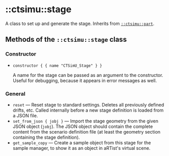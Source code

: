 # ::ctsimu::stage
A class to set up and generate the stage. Inherits from [`::ctsimu::part`](part.md).

## Methods of the `::ctsimu::stage` class

### Constructor

* `constructor { { name "CTSimU_Stage" } }`

	A name for the stage can be passed as an argument to the constructor. Useful for debugging, because it appears in error messages as well.

### General

* `reset` — Reset stage to standard settings. Deletes all previously defined drifts, etc. Called internally before a new stage definition is loaded from a JSON file.
* `set_from_json { jobj }` — Import the stage geometry from the given JSON object (`jobj`). The JSON object should contain the complete content from the scenario definition file (at least the geometry section containing the stage definition).
* `get_sample_copy` — Create a sample object from this stage for the sample manager, to show it as an object in aRTist's virtual scene.